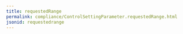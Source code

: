 ```yaml
---
title: requestedRange
permalink: compliance/ControlSettingParameter.requestedRange.html
jsonid: requestedrange
---
```

